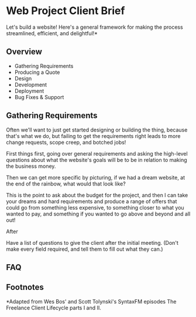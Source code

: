# Web Project Client Brief

Let's build a website! Here's a general framework for making the process streamlined, efficient, and delightful!\*

## Overview

- Gathering Requirements
- Producing a Quote
- Design
- Development
- Deployment
- Bug Fixes & Support

## Gathering Requirements

Often we'll want to just get started designing or building the thing, because that's what we do, but failing to get the requirements right leads to more change requests, scope creep, and botched jobs!

First things first, going over general requirements and asking the high-level questions about what the website's goals will be to be in relation to making the business money.

Then we can get more specific by picturing, if we had a dream website, at the end of the rainbow, what would that look like?

This is the point to ask about the budget for the project, and then I can take your dreams and hard requirements and produce a range of offers that could go from something less expensive, to something closer to what you wanted to pay, and something if you wanted to go above and beyond and all out!

After

Have a list of questions to give the client after the initial meeting. (Don't make every field required, and tell them to fill out what they can.)

## FAQ

## Footnotes

\*Adapted from Wes Bos' and Scott Tolynski's SyntaxFM episodes The Freelance Client Lifecycle parts I and II.
